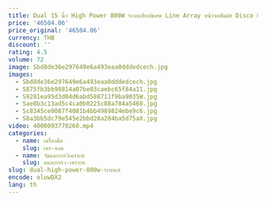 ```yaml
---
title: Dual 15 นิ้ว High Power 800W ระบบเสียงพิเศษ Line Array หน้าจอสัมผัส Disco Light ลําโพงเสียง Power Pro ลําโพง
price: '46504.06'
price_original: '46504.06'
currency: THB
discount: ''
rating: 4.5
volume: 72
image: Sbd8de36e297649e6a493eaa0dddedcech.jpg
images:
  - Sbd8de36e297649e6a493eaa0dddedcech.jpg
  - S875fb3bb98814a07be03caebc65f84a11.jpg
  - S9281ea95d3d04d6abd588711f9ba9035W.jpg
  - Sae8b3c13ad5c4ca0b0225c88a784a5460.jpg
  - Sc8345ce0087f4081b4bb4989824ebe9c6.jpg
  - S8a3bb5dc79e545e2bbd20a284ba5d75aX.jpg
video: 4000093770260.mp4
categories:
  - name: เครื่องมือ
    slug: เคร-องม
  - name: วัดและการวิเคราะห์
    slug: ดและการว-เคราะห
slug: dual-high-power-800w-ระบบเส
encode: oluwDX2
lang: th
---
```

  